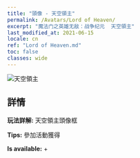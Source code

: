 ```yaml
---
title: "頭像 - 天空領主"
permalink: /Avatars/Lord of Heaven/
excerpt: "魔法门之英雄无敌：战争纪元  天空領主"
last_modified_at: 2021-06-15
locale: cn
ref: "Lord of Heaven.md"
toc: false
classes: wide
---
```

 ![天空領主](/images/a/avatarFrame_18.png)

## 詳情

 **玩法詳解:** 天空領主頭像框 

 **Tips:** 參加活動獲得 

 **Is available:**  + 

